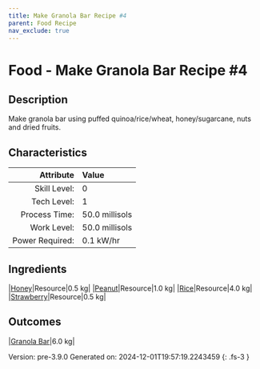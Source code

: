 ```yaml
---
title: Make Granola Bar Recipe #4
parent: Food Recipe
nav_exclude: true
---
```

# Food - Make Granola Bar Recipe #4

## Description
Make granola bar using puffed quinoa/rice/wheat, honey/sugarcane, nuts and dried fruits.

## Characteristics

| Attribute      | Value |
|--------:|:------|
|Skill Level:|0|
|Tech Level:|1|
|Process Time:|50.0 millisols|
|Work Level:|50.0 millisols|
|Power Required:|0.1 kW/hr|

## Ingredients

|[Honey](../resource/honey.html)|Resource|0.5 kg|
|[Peanut](../resource/peanut.html)|Resource|1.0 kg|
|[Rice](../resource/rice.html)|Resource|4.0 kg|
|[Strawberry](../resource/strawberry.html)|Resource|0.5 kg|

## Outcomes

|[Granola Bar](../resource/granola-bar.html)|6.0 kg|


Version: pre-3.9.0 Generated on: 2024-12-01T19:57:19.2243459
{: .fs-3 }

